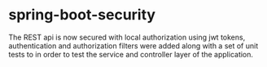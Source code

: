 # spring-boot-security
The REST api is now secured with local authorization using jwt tokens, authentication and authorization filters were added along with a set of unit tests to in order to test the service and controller layer of the application.
